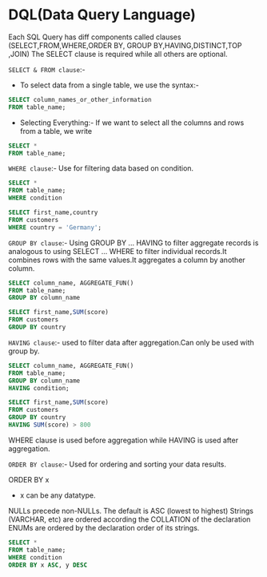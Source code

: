 # DQL(Data Query Language)

Each SQL Query has diff components called clauses (SELECT,FROM,WHERE,ORDER BY, GROUP BY,HAVING,DISTINCT,TOP ,JOIN)
The SELECT clause is required while all others are optional.

`SELECT & FROM clause`:-

- To select data from a single table, we use the syntax:-

```sql
SELECT column_names_or_other_information
FROM table_name;
```

- Selecting Everything:- If we want to select all the columns and rows from a table, we write

```sql
SELECT * 
FROM table_name;
```

`WHERE clause`:- Use for filtering data based on condition.

```sql
SELECT * 
FROM table_name;
WHERE condition
```

```sql
SELECT first_name,country
FROM customers
WHERE country = 'Germany';
```

`GROUP BY clause`:- Using GROUP BY ... HAVING to filter aggregate records is analogous to using SELECT ... WHERE to filter individual
records.It combines rows with the same values.It aggregates a column by another column.

```sql
SELECT column_name, AGGREGATE_FUN()
FROM table_name;
GROUP BY column_name
```

```sql
SELECT first_name,SUM(score)
FROM customers
GROUP BY country
```

`HAVING clause`:- used to filter data after aggregation.Can only be used with group by.

```sql
SELECT column_name, AGGREGATE_FUN()
FROM table_name;
GROUP BY column_name
HAVING condition;
```

```sql
SELECT first_name,SUM(score)
FROM customers
GROUP BY country
HAVING SUM(score) > 800
```

WHERE clause is used before aggregation while HAVING is used after aggregation.

`ORDER BY clause`:- Used for ordering  and sorting your data results.

ORDER BY x
   - x can be any datatype.

NULLs precede non-NULLs.
The default is ASC (lowest to highest)
Strings (VARCHAR, etc) are ordered according the COLLATION of the declaration
ENUMs are ordered by the declaration order of its strings.

```sql
SELECT * 
FROM table_name;
WHERE condition
ORDER BY x ASC, y DESC
```